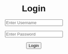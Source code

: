 <!DOCTYPE html>
<html lang="en">
<head>
  <meta charset="UTF-8">
  <meta name="viewport" content="width=device-width, initial-scale=1.0">
  <title>Accenture School Portal</title>
  <style>
    body { font-family: Arial, sans-serif; margin: 0; padding: 0; }
    .login, .dashboard { text-align: center; }
    .dashboard { display: none; padding: 20px; }
    .tab-buttons { margin-bottom: 20px; }
    .tab-button { padding: 10px 20px; cursor: pointer; }
    .tab-button:hover { background-color: #ccc; }
    .tab-content { display: none; padding: 20px; border-top: 1px solid #ccc; }
    .active-tab { display: block; }
    .logout { margin-top: 20px; }
  </style>
</head>
<body>

  <!-- Login Section -->
  <div class="login">
    <h1>Login</h1>
    <input type="text" id="username" placeholder="Enter Username"><br><br>
    <input type="password" id="password" placeholder="Enter Password"><br><br>
    <button onclick="login()">Login</button>
    <p id="error" style="color: red;"></p>
  </div>

  <!-- Dashboard Section -->
  <div class="dashboard">
    <h1>Welcome to Your Portal, <span id="user-name"></span></h1>
    
    <!-- Tab Navigation -->
    <div class="tab-buttons">
      <button class="tab-button" onclick="showTab('id-view')">ID View</button>
      <button class="tab-button" onclick="showTab('assessment')">Assessment of Fees</button>
      <button class="tab-button" onclick="showTab('elibrary')">e-Library</button>
      <button class="tab-button" onclick="showTab('scholarship')">Scholarship</button>
      <button class="tab-button" onclick="showTab('grades')">Grades</button>
    </div>
    
    <!-- Tab Content -->
    <div class="tab-content" id="id-view">
      <h2>Your ID</h2>
      <p>ID Number: 12345</p>
      <img src="path-to-id-image.jpg" alt="ID Image">
    </div>
    
    <div class="tab-content" id="assessment">
      <h2>Assessment of Fees</h2>
      <p>Total Fee: $1000</p>
      <p>Amount Paid: $500</p>
      <p>Amount Due: $500</p>
    </div>
    
    <div class="tab-content" id="elibrary">
      <h2>e-Library</h2>
      <p>Access books, journals, and articles here.</p>
    </div>
    
    <div class="tab-content" id="scholarship">
      <h2>Scholarship Information</h2>
      <p>Scholarship Status: Active</p>
    </div>
    
    <div class="tab-content" id="grades">
      <h2>Your Grades</h2>
      <ul>
        <li>Math: A</li>
        <li>English: B+</li>
        <li>Science: A-</li>
      </ul>
    </div>

    <button class="logout" onclick="logout()">Logout</button>
  </div>

  <script>
    function login() {
      const username = document.getElementById('username').value;
      const password = document.getElementById('password').value;

      // Mock validation
      if (username === 'student' && password === '1234') {
        document.querySelector('.login').style.display = 'none';
        document.querySelector('.dashboard').style.display = 'block';
        document.getElementById('user-name').innerText = username;
      } else {
        document.getElementById('error').innerText = 'Invalid login credentials!';
      }
    }

    function logout() {
      document.querySelector('.dashboard').style.display = 'none';
      document.querySelector('.login').style.display = 'block';
      document.getElementById('error').innerText = '';
    }

    function showTab(tabId) {
      // Hide all tab content
      const tabs = document.querySelectorAll('.tab-content');
      tabs.forEach(tab => tab.classList.remove('active-tab'));
      
      // Show the selected tab
      document.getElementById(tabId).classList.add('active-tab');
    }
  </script>

</body>
</html>

